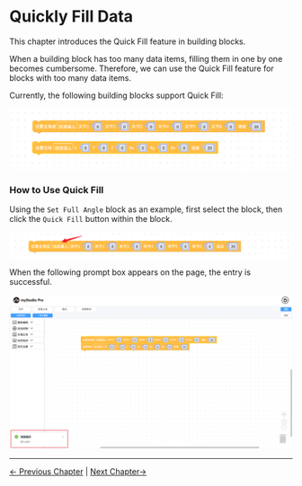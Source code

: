# Quickly Fill Data

This chapter introduces the Quick Fill feature in building blocks.

When a building block has too many data items, filling them in one by one becomes cumbersome. Therefore, we can use the Quick Fill feature for blocks with too many data items.

Currently, the following building blocks support Quick Fill:

<img src="../../../resources/3-FunctionsAndApplications/5.myBlockly/blockly/auto-fill1.png" />

### How to Use Quick Fill

Using the `Set Full Angle` block as an example, first select the block, then click the `Quick Fill` button within the block.

<img src="../../../resources/3-FunctionsAndApplications/5.myBlockly/blockly/auto-fill2.png" />

When the following prompt box appears on the page, the entry is successful.

<img src="../../../resources/3-FunctionsAndApplications/5.myBlockly/blockly/auto-fill3.png" />

---

[← Previous Chapter](./5.5.3-littleCase.md) | [Next Chapter→](./5.5.5-quickMove.md)

